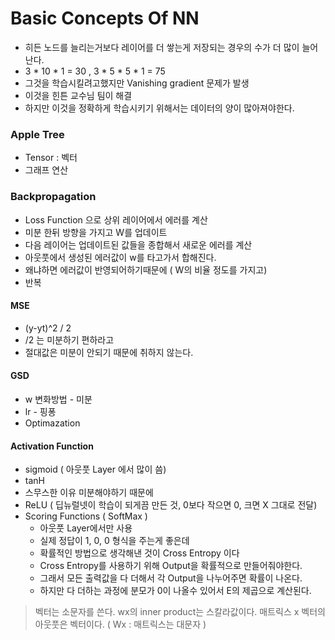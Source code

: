 # Basic Concepts Of NN
- 히든 노드를 늘리는거보다 레이어를 더 쌓는게 저장되는 경우의 수가 더 많이 늘어난다.
- 3 * 10 * 1 = 30 , 3 * 5 * 5 * 1 = 75
- 그것을 학습시킬려고했지만 Vanishing gradient 문제가 발생
- 이것을 힌튼 교수님 팀이 해결
- 하지만 이것을 정확하게 학습시키기 위해서는 데이터의 양이 많아져야한다.
### Apple Tree
- Tensor : 벡터
- 그래프 연산
### Backpropagation
- Loss Function 으로 상위 레이어에서 에러를 계산
- 미분 한뒤 방향을 가지고 W를 업데이트
- 다음 레이어는 업데이트된 값들을 종합해서 새로운 에러를 계산
- 아웃풋에서 생성된 에러값이 w를 타고가서 합해진다.
- 왜냐하면 에러값이 반영되어하기때문에 ( W의 비율 정도를 가지고)
- 반복
#### MSE
- (y-yt)^2 / 2
- /2 는 미분하기 편하라고
- 절대값은 미분이 안되기 때문에 취하지 않는다.
#### GSD
- w 변화방법 - 미분
- lr - 핑퐁
- Optimazation
#### Activation Function
- sigmoid ( 아웃풋 Layer 에서 많이 씀)
- tanH
- 스무스한 이유 미분해야하기 때문에
- ReLU ( 딥뉴럴넷이 학습이 되게끔 만든 것, 0보다 작으면 0, 크면 X 그대로 전달)
- Scoring Functions ( SoftMax )
    - 아웃풋 Layer에서만 사용
    - 실제 정답이 1, 0, 0 형식을 주는게 좋은데
    - 확률적인 방법으로 생각해낸 것이 Cross Entropy 이다
    - Cross Entropy를 사용하기 위해 Output을 확률적으로 만들어줘야한다.
    - 그래서 모든 출력값을 다 더해서 각 Output을 나누어주면 확률이 나온다.
    - 하지만 다 더하는 과정에 분모가 0이 나올수 있어서 E의 제곱으로 계산된다.
> 벡터는 소문자를 쓴다. wx의 inner product는 스칼라값이다.
> 매트릭스 x 벡터의 아웃풋은 벡터이다. ( Wx : 매트릭스는 대문자 )